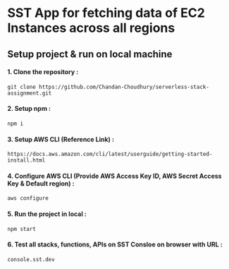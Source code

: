 # SST App for fetching data of EC2 Instances across all regions

## Setup project & run on local machine

#### 1. Clone the repository :

```
git clone https://github.com/Chandan-Choudhury/serverless-stack-assignment.git
```

#### 2. Setup npm :

```
npm i
```

#### 3. Setup AWS CLI (Reference Link) :

```
https://docs.aws.amazon.com/cli/latest/userguide/getting-started-install.html
```

#### 4. Configure AWS CLI (Provide AWS Access Key ID, AWS Secret Access Key & Default region) :

```
aws configure
```

#### 5. Run the project in local :

```
npm start
```

#### 6. Test all stacks, functions, APIs on SST Consloe on browser with URL :

```
console.sst.dev
```

